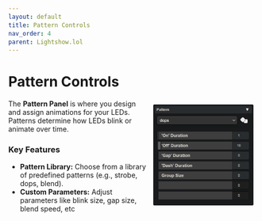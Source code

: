 ```yaml
---
layout: default
title: Pattern Controls
nav_order: 4
parent: Lightshow.lol
---
```


# Pattern Controls

<img style="float:right;max-width:40%;margin:10px;" src="assets/images/lightshow-lol-pattern.png">

The **Pattern Panel** is where you design and assign animations for your LEDs. Patterns determine how LEDs blink or animate over time.

### Key Features

- **Pattern Library:** Choose from a library of predefined patterns (e.g., strobe, dops, blend).
- **Custom Parameters:** Adjust parameters like blink size, gap size, blend speed, etc


